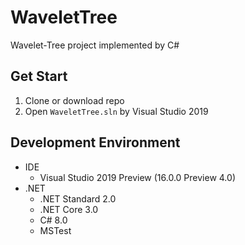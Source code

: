 # WaveletTree
Wavelet-Tree project implemented by C#

## Get Start

1. Clone or download repo
2. Open `WaveletTree.sln` by Visual Studio 2019

## Development Environment

- IDE
    - Visual Studio 2019 Preview (16.0.0 Preview 4.0)
- .NET
    - .NET Standard 2.0
    - .NET Core 3.0
    - C# 8.0
    - MSTest
